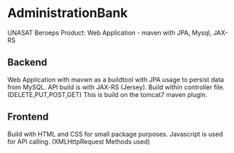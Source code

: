 # AdministrationBank
UNASAT Beroeps Product: Web Application - maven with JPA, Mysql, JAX-RS

## Backend
Web Application with mavwn as a buildtool with JPA usage to persist data from MySQL.
API build is with JAX-RS (Jersey). Build within controller file. (DELETE,PUT,POST,GET)
This is build on the tomcat7 maven plugin.

## Frontend
Build with HTML and CSS for small package purposes. 
Javascript is used for API calling. (XMLHttpRequest Methods used)

